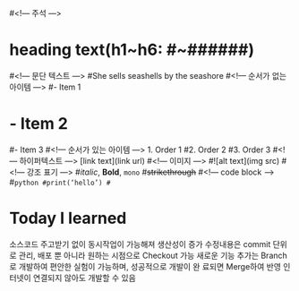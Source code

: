 #<!— 주석 —>
# heading text(h1~h6: #~######)
#<!— 문단 텍스트 —>
#She sells seashells by the seashore
#<!— 순서가 없는 아이템 —>
#- Item 1
#  - Item 2
#- Item 3
#<!— 순서가 있는 아이템 —> 1. Order 1
#2. Order 2
#3. Order 3
#<!— 하이퍼텍스트 —> [link text](link url)
#<!— 이미지 —>
#![alt text](img src)
#<!— 강조 표기 —>
#_italic_, **Bold**, `mono`
#~~strikethrough~~
#<!— code block —>
#```python
#print(‘hello’)
#```

# Today I learned
소스코드 주고받기 없이 동시작업이 가능해져 생산성이 증가
수정내용은 commit 단위로 관리, 배포 뿐 아니라 원하는 시점으로 Checkout 가능
새로운 기능 추가는 Branch로 개발하여 편안한 실험이 가능하며, 성공적으로 개발이 완 료되면 Merge하여 반영
인터넷이 연결되지 않아도 개발할 수 있음
